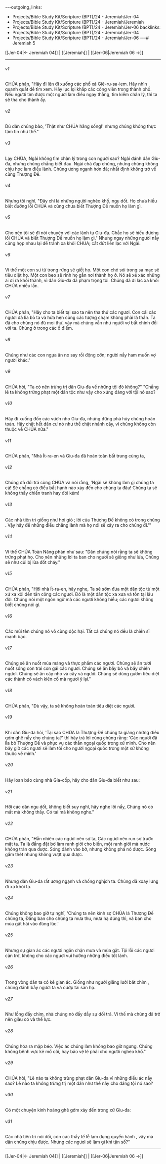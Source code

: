 ---outgoing_links:
  - Projects/Bible Study Kit/Scripture (BPT)/24 - Jeremiah/Jer-04
  - Projects/Bible Study Kit/Scripture (BPT)/24 - Jeremiah/Jeremiah
  - Projects/Bible Study Kit/Scripture (BPT)/24 - Jeremiah/Jer-06
backlinks:
  - Projects/Bible Study Kit/Scripture (BPT)/24 - Jeremiah/Jer-04
  - Projects/Bible Study Kit/Scripture (BPT)/24 - Jeremiah/Jer-06
---# Jeremiah 5

[[Jer-04|← Jeremiah 04]] | [[Jeremiah]] | [[Jer-06|Jeremiah 06 →]]
***



###### v1 
CHÚA phán, "Hãy đi lên đi xuống các phố xá Giê-ru-sa-lem. Hãy nhìn quanh quất để tìm xem. Hãy lục lọi khắp các công viên trong thành phố. Nếu ngươi tìm được một người làm điều ngay thẳng, tìm kiếm chân lý, thì ta sẽ tha cho thành ấy. 

###### v2 
Dù dân chúng bảo, 'Thật như CHÚA hằng sống!' nhưng chúng không thực tâm tin như thế." 

###### v3 
Lạy CHÚA, Ngài không tìm chân lý trong con người sao? Ngài đánh dân Giu-đa, nhưng chúng chẳng biết đau. Ngài chà đạp chúng, nhưng chúng không chịu học làm điều lành. Chúng ương ngạnh hơn đá; nhất định không trở về cùng Thượng Đế. 

###### v4 
Nhưng tôi nghĩ, "Đây chỉ là những người nghèo khổ, ngu dốt. Họ chưa hiểu biết đường lối CHÚA và cũng chưa biết Thượng Đế muốn họ làm gì. 

###### v5 
Cho nên tôi sẽ đi nói chuyện với các lãnh tụ Giu-đa. Chắc họ sẽ hiểu đường lối CHÚA và biết Thượng Đế muốn họ làm gì." Nhưng ngay những người nầy cũng họp nhau lại để tránh xa khỏi CHÚA; cắt đứt liên lạc với Ngài. 

###### v6 
Vì thế một con sư tử trong rừng sẽ giết họ. Một con chó sói trong sa mạc sẽ tiêu diệt họ. Một con beo sẽ rình họ gần nơi thành họ ở. Nó sẽ xé xác những ai đi ra khỏi thành, vì dân Giu-đa đã phạm trọng tội. Chúng đã đi lạc xa khỏi CHÚA nhiều lần. 

###### v7 
CHÚA phán, "Hãy cho ta biết tại sao ta nên tha thứ các ngươi. Con cái các ngươi đã lìa bỏ ta và hứa hẹn cùng các tượng chạm không phải là thần. Ta đã cho chúng nó đủ mọi thứ, vậy mà chúng vẫn như người vợ bất chính đối với ta. Chúng ở trong các ổ điếm. 

###### v8 
Chúng như các con ngựa ăn no say rồi động cỡn; người nầy ham muốn vợ người khác." 

###### v9 
CHÚA hỏi, "Ta có nên trừng trị dân Giu-đa về những tội đó không?" "Chẳng lẽ ta không trừng phạt một dân tộc như vậy cho xứng đáng với tội nó sao? 

###### v10 
Hãy đi xuống đốn các vườn nho Giu-đa, nhưng đừng phá hủy chúng hoàn toàn. Hãy chặt hết dân cư nó như thể chặt nhánh cây, vì chúng không còn thuộc về CHÚA nữa." 

###### v11 
CHÚA phán, "Nhà Ít-ra-en và Giu-đa đã hoàn toàn bất trung cùng ta, 

###### v12 
Chúng đã dối trá cùng CHÚA và nói rằng, 'Ngài sẽ không làm gì chúng ta cả! Sẽ chẳng có điều bất hạnh nào xảy đến cho chúng ta đâu! Chúng ta sẽ không thấy chiến tranh hay đói kém! 

###### v13 
Các nhà tiên tri giống như hơi gió ; lời của Thượng Đế không có trong chúng . Vậy hãy để những điều chẳng lành mà họ nói sẽ xảy ra cho chúng đi.'" 

###### v14 
Vì thế CHÚA Toàn Năng phán như sau: "Dân chúng nói rằng ta sẽ không trừng phạt họ. Cho nên những lời ta ban cho ngươi sẽ giống như lửa, Chúng sẽ như củi bị lửa đốt cháy." 

###### v15 
CHÚA phán, "Hỡi nhà Ít-ra-en, hãy nghe, Ta sẽ sớm đưa một dân tộc từ một xứ xa xôi đến tấn công các ngươi. Đó là một dân tộc xa xưa và tồn tại lâu đời. Chúng nói một ngôn ngữ mà các ngươi không hiểu; các ngươi không biết chúng nói gì. 

###### v16 
Các mũi tên chúng nó vô cùng độc hại. Tất cả chúng nó đều là chiến sĩ mạnh bạo. 

###### v17 
Chúng sẽ ăn nuốt mùa màng và thực phẩm các ngươi. Chúng sẽ ăn tươi nuốt sống con trai con gái các ngươi. Chúng sẽ ăn bầy bò và bầy chiên ngươi. Chúng sẽ ăn cây nho và cây vả ngươi. Chúng sẽ dùng gươm tiêu diệt các thành có vách kiên cố mà ngươi ỷ lại." 

###### v18 
CHÚA phán, "Dù vậy, ta sẽ không hoàn toàn tiêu diệt các ngươi. 

###### v19 
Khi dân Giu-đa hỏi, 'Tại sao CHÚA là Thượng Đế chúng ta giáng những điều gớm ghê nầy cho chúng ta?' thì hãy trả lời cùng chúng rằng: 'Các ngươi đã lìa bỏ Thượng Đế và phục vụ các thần ngoại quốc trong xứ mình. Cho nên bây giờ các ngươi sẽ làm tôi cho người ngoại quốc trong một xứ không thuộc về mình.' 

###### v20 
Hãy loan báo cùng nhà Gia-cốp, hãy cho dân Giu-đa biết như sau: 

###### v21 
Hỡi các dân ngu dốt, không biết suy nghĩ, hãy nghe lời nầy, Chúng nó có mắt mà không thấy. Có tai mà không nghe." 

###### v22 
CHÚA phán, "Hẳn nhiên các ngươi nên sợ ta, Các ngươi nên run sợ trước mặt ta. Ta là đấng đặt bờ làm ranh giới cho biển, một ranh giới mà nước không tràn qua được. Sóng đánh vào bờ, nhưng không phá nó được. Sóng gầm thét nhưng không vượt qua được. 

###### v23 
Nhưng dân Giu-đa rất ương ngạnh và chống nghịch ta. Chúng đã xoay lưng đi xa khỏi ta. 

###### v24 
Chúng không bao giờ tự nghĩ, 'Chúng ta nên kính sợ CHÚA là Thượng Đế chúng ta, Đấng ban cho chúng ta mưa thu, mưa hạ đúng thì, và ban cho mùa gặt hái vào đúng lúc.' 

###### v25 
Nhưng sự gian ác các ngươi ngăn chận mưa và mùa gặt. Tội lỗi các ngươi cản trở, không cho các ngươi vui hưởng những điều tốt lành. 

###### v26 
Trong vòng dân ta có kẻ gian ác. Giống như người giăng lưới bắt chim , chúng đánh bẫy người ta và cướp tài sản họ. 

###### v27 
Như lồng đầy chim, nhà chúng nó đầy dẫy sự dối trá. Vì thế mà chúng đã trở nên giàu có và thế lực. 

###### v28 
Chúng hóa ra mập béo. Việc ác chúng làm không bao giờ ngưng. Chúng không bênh vực kẻ mồ côi, hay bảo vệ lẽ phải cho người nghèo khổ." 

###### v29 
CHÚA hỏi, "Lẽ nào ta không trừng phạt dân Giu-đa vì những điều ác nầy sao? Lẽ nào ta không trừng trị một dân như thế nầy cho đáng tội nó sao? 

###### v30 
Có một chuyện kinh hoàng ghê gớm xảy đến trong xứ Giu-đa: 

###### v31 
Các nhà tiên tri nói dối, còn các thầy tế lễ lạm dụng quyền hành , vậy mà dân chúng chịu được. Nhưng các ngươi sẽ làm gì khi tận số?"

***
[[Jer-04|← Jeremiah 04]] | [[Jeremiah]] | [[Jer-06|Jeremiah 06 →]]
